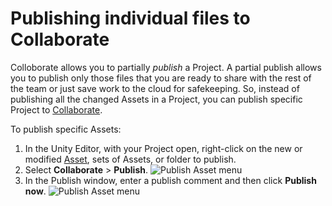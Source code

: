 # Publishing individual files to Collaborate

Colloborate allows you to partially *publish* a Project. A partial publish allows you to publish only those files that you are ready to share with the rest of the team or just save work to the cloud for safekeeping. So, instead of publishing all the changed Assets in a Project, you can publish specific Project to [Collaborate](UnityCollaborate).  

To publish specific Assets:

1. In the Unity Editor, with your Project open, right-click on the new or modified [Asset](AssetWorkflow), sets of Assets, or folder to publish.
2. Select __Collaborate__ > __Publish__.
    ![Publish Asset menu](../uploads/Main/PartialPublish1.png)
3. In the Publish window, enter a publish comment and then click **Publish now**.
    ![Publish Asset menu](../uploads/Main/PartialPublish2.png)